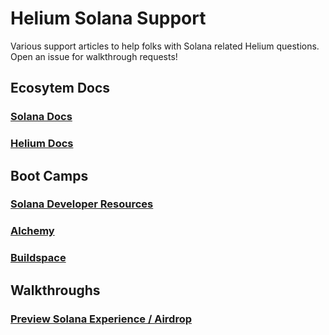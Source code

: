 # Helium Solana Support
Various support articles to help folks with Solana related Helium questions. Open an issue for walkthrough requests!

## Ecosytem Docs

### <a href="https://docs.solana.com/" target="_blank">Solana Docs</a>

### <a href="https://docs.helium.com/" target="_blank">Helium Docs</a>

## Boot Camps

### <a href="https://docs.solana.com/getstarted/hello-world" target="_blank">Solana Developer Resources</a>

### <a href="https://www.alchemy.com/solana" target="_blank">Alchemy</a>

### <a href="https://buildspace.so/" target="_blank">Buildspace</a>

## Walkthroughs

### <a href="https://github.com/ilovespectra/helium-solana-support/blob/main/walkthroughs/helium-wallet-devnet-sol.md" target="_blank">Preview Solana Experience / Airdrop</a>

